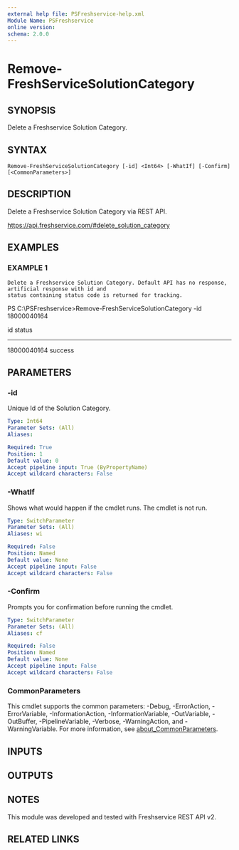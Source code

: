 ```yaml
---
external help file: PSFreshservice-help.xml
Module Name: PSFreshservice
online version:
schema: 2.0.0
---
```


# Remove-FreshServiceSolutionCategory

## SYNOPSIS
Delete a Freshservice Solution Category.

## SYNTAX

```
Remove-FreshServiceSolutionCategory [-id] <Int64> [-WhatIf] [-Confirm] [<CommonParameters>]
```

## DESCRIPTION
Delete a Freshservice Solution Category via REST API.

https://api.freshservice.com/#delete_solution_category

## EXAMPLES

### EXAMPLE 1
```
Delete a Freshservice Solution Category. Default API has no response, artificial response with id and
status containing status code is returned for tracking.
```

PS C:\PSFreshservice\>Remove-FreshServiceSolutionCategory -id 18000040164

id status
-- ------
18000040164 success

## PARAMETERS

### -id
Unique Id of the Solution Category.

```yaml
Type: Int64
Parameter Sets: (All)
Aliases:

Required: True
Position: 1
Default value: 0
Accept pipeline input: True (ByPropertyName)
Accept wildcard characters: False
```

### -WhatIf
Shows what would happen if the cmdlet runs.
The cmdlet is not run.

```yaml
Type: SwitchParameter
Parameter Sets: (All)
Aliases: wi

Required: False
Position: Named
Default value: None
Accept pipeline input: False
Accept wildcard characters: False
```

### -Confirm
Prompts you for confirmation before running the cmdlet.

```yaml
Type: SwitchParameter
Parameter Sets: (All)
Aliases: cf

Required: False
Position: Named
Default value: None
Accept pipeline input: False
Accept wildcard characters: False
```

### CommonParameters
This cmdlet supports the common parameters: -Debug, -ErrorAction, -ErrorVariable, -InformationAction, -InformationVariable, -OutVariable, -OutBuffer, -PipelineVariable, -Verbose, -WarningAction, and -WarningVariable. For more information, see [about_CommonParameters](http://go.microsoft.com/fwlink/?LinkID=113216).

## INPUTS

## OUTPUTS

## NOTES
This module was developed and tested with Freshservice REST API v2.

## RELATED LINKS
